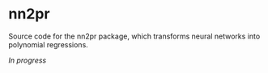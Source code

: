 # nn2pr
Source code for the nn2pr package, which transforms neural networks into polynomial regressions.

_In progress_
